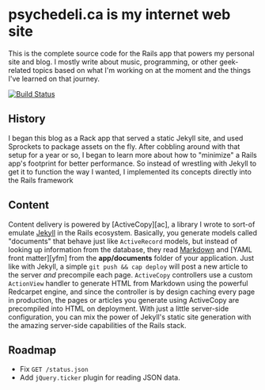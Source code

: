 psychedeli.ca is my internet web site
=====================================

This is the complete source code for the Rails app that powers my
personal site and blog. I mostly write about music, programming, or
other geek-related topics based on what I'm working on at the moment and
the things I've learned on that journey.

[![Build Status](https://secure.travis-ci.org/tubbo/psychedeli.ca.png?branch=master)](http://travis-ci.org/tubbo/psychedeli.ca)

History
-------

I began this blog as a Rack app that served a static Jekyll site, and
used Sprockets to package assets on the fly. After cobbling around with
that setup for a year or so, I began to learn more about how to
"minimize" a Rails app's footprint for better performance. So instead of
wrestling with Jekyll to get it to function the way I wanted, I
implemented its concepts directly into the Rails framework

Content
-------

Content delivery is powered by [ActiveCopy][ac], a library I wrote to
sort-of emulate [Jekyll][jek] in the Rails ecosystem. Basically, you
generate models called "documents" that behave just like `ActiveRecord`
models, but instead of looking up information from the database, they
read [Markdown][md] and [YAML front matter][yfm] from the **app/documents** 
folder of your application. Just like with Jekyll, a simple `git push &&
cap deploy` will post a new article to the server *and* precompile each
page. `ActiveCopy` controllers use a custom `ActionView` handler to generate
HTML from Markdown using the powerful Redcarpet engine, and since the
controller is by design caching every page in production, the pages or
articles you generate using ActiveCopy are precompiled into HTML on
deployment. With just a little server-side configuration, you can mix
the power of Jekyll's static site generation with the amazing
server-side capabilities of the Rails stack.

Roadmap
-------

- Fix `GET /status.json`
- Add `jQuery.ticker` plugin for reading JSON data.

[sass]: http://sass-lang.com
[jq]: http://jquery.com
[jek]: http://github.com/mojombo/jekyll
[fork]: http://github.com/tubbo/jekyll
[liq]: http://github.com/shopify/liquid
[ku]: http://heroku.com
[pow]: http://pow.cx
[md]: http://daringfireball.net/projects/markdown/
[sprk]: https://github.com/sstephenson/sprockets
[rts]: https://github.com/rack/rack-contrib/pull/13
[cap]: https://github.com/capistrano/capistrano/wiki/Documentation-v2.x
[tckr]: https://github.com/tubbo/psychedeli.ca/blob/master/app/js/jquery.ticker.js
[rake]: http://rake.rubyforge.org
